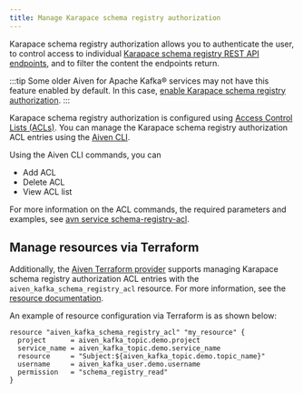 ```yaml
---
title: Manage Karapace schema registry authorization
---
```


Karapace schema registry authorization allows you to authenticate the user, to control access to individual [Karapace schema registry REST API endpoints](https://github.com/aiven/karapace), and to filter the content the endpoints return.

:::tip
Some older Aiven for Apache Kafka® services may not have this feature
enabled by default. In this case,
[enable Karapace schema registry authorization](/docs/products/kafka/karapace/howto/enable-schema-registry-authorization).
:::

Karapace schema registry authorization is configured using
[Access Control Lists (ACLs)](/docs/products/kafka/karapace/concepts/acl-definition). You can manage the Karapace schema registry authorization
ACL entries using the
[Aiven CLI](/docs/tools/cli/service/schema-registry-acl).

Using the Aiven CLI commands, you can

-   Add ACL
-   Delete ACL
-   View ACL list

For more information on the ACL commands, the required parameters and
examples, see
[avn service schema-registry-acl](/docs/tools/cli/service/schema-registry-acl).

## Manage resources via Terraform

Additionally, the
[Aiven Terraform provider](/docs/tools/terraform) supports managing Karapace schema registry authorization ACL
entries with the `aiven_kafka_schema_registry_acl` resource. For more
information, see the [resource
documentation](https://registry.terraform.io/providers/aiven/aiven/latest/docs/resources/kafka_schema_registry_acl).

An example of resource configuration via Terraform is as shown below:

```hcl
resource "aiven_kafka_schema_registry_acl" "my_resource" {
  project      = aiven_kafka_topic.demo.project
  service_name = aiven_kafka_topic.demo.service_name
  resource     = "Subject:${aiven_kafka_topic.demo.topic_name}"
  username     = aiven_kafka_user.demo.username
  permission   = "schema_registry_read"
}
```
